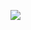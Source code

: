 
<a href="클릭시 이동할 링크" target="_blank"><img src="https://img.shields.io/badge/eclipseide-2C2255?style=flat-square&logo=eclipseide&logoColor=white"/></a>



